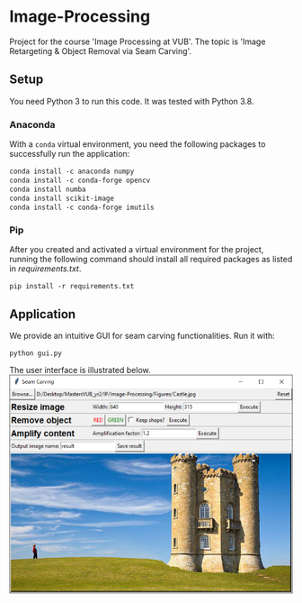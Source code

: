 # Image-Processing

Project for the course 'Image Processing at VUB'. The topic is 'Image Retargeting &amp; Object Removal via Seam
Carving'.

## Setup

You need Python 3 to run this code. It was tested with Python 3.8.

### Anaconda

With a `conda` virtual environment, you need the following packages to successfully run the application:

```
conda install -c anaconda numpy
conda install -c conda-forge opencv
conda install numba
conda install scikit-image
conda install -c conda-forge imutils
```

### Pip

After you created and activated a virtual environment for the project, running the following command should install all
required packages as listed in _requirements.txt_.

```
pip install -r requirements.txt
```

## Application

We provide an intuitive GUI for seam carving functionalities. Run it with:

```
python gui.py
```

The user interface is illustrated below.
![GUI](Figures/gui.png)
